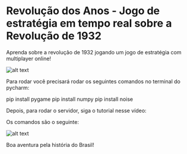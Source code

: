 # Revolução dos Anos - Jogo de estratégia em tempo real sobre a Revolução de 1932

Aprenda sobre a revolução de 1932 jogando um jogo de estratégia com multiplayer online!

![alt text](https://github.com/[username]/[reponame]/blob/[branch]/image.jpg?raw=true)

Para rodar você precisará rodar os seguintes comandos no terminal do pycharm:

pip install pygame
pip install numpy
pip install noise

Depois, para rodar o servidor, siga o tutorial nesse vídeo: 


Os comandos são o seguinte: 

![alt text](http://url/to/img.png)


Boa aventura pela história do Brasil!
